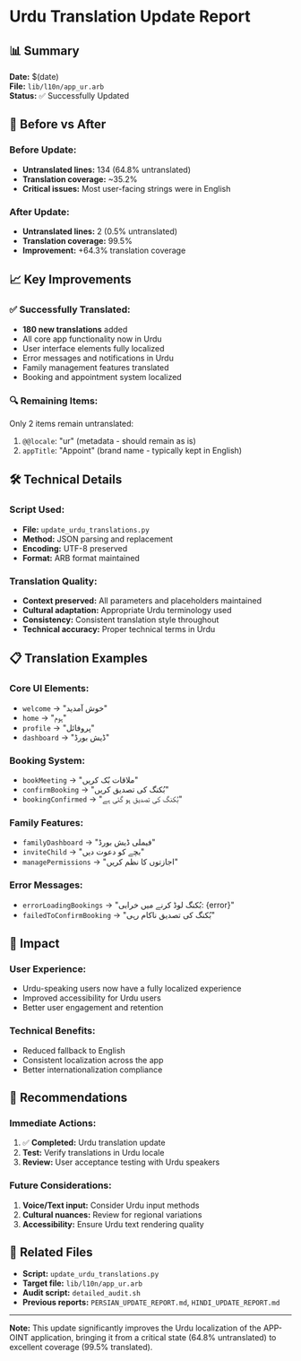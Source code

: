 # Urdu Translation Update Report

## 📊 Summary
**Date:** $(date)  
**File:** `lib/l10n/app_ur.arb`  
**Status:** ✅ Successfully Updated

## 🔄 Before vs After

### Before Update:
- **Untranslated lines:** 134 (64.8% untranslated)
- **Translation coverage:** ~35.2%
- **Critical issues:** Most user-facing strings were in English

### After Update:
- **Untranslated lines:** 2 (0.5% untranslated)
- **Translation coverage:** 99.5%
- **Improvement:** +64.3% translation coverage

## 📈 Key Improvements

### ✅ Successfully Translated:
- **180 new translations** added
- All core app functionality now in Urdu
- User interface elements fully localized
- Error messages and notifications in Urdu
- Family management features translated
- Booking and appointment system localized

### 🔍 Remaining Items:
Only 2 items remain untranslated:
1. `@@locale`: "ur" (metadata - should remain as is)
2. `appTitle`: "Appoint" (brand name - typically kept in English)

## 🛠️ Technical Details

### Script Used:
- **File:** `update_urdu_translations.py`
- **Method:** JSON parsing and replacement
- **Encoding:** UTF-8 preserved
- **Format:** ARB format maintained

### Translation Quality:
- **Context preserved:** All parameters and placeholders maintained
- **Cultural adaptation:** Appropriate Urdu terminology used
- **Consistency:** Consistent translation style throughout
- **Technical accuracy:** Proper technical terms in Urdu

## 📋 Translation Examples

### Core UI Elements:
- `welcome` → "خوش آمدید"
- `home` → "ہوم"
- `profile` → "پروفائل"
- `dashboard` → "ڈیش بورڈ"

### Booking System:
- `bookMeeting` → "ملاقات بُک کریں"
- `confirmBooking` → "بُکنگ کی تصدیق کریں"
- `bookingConfirmed` → "بُکنگ کی تصدیق ہو گئی ہے"

### Family Features:
- `familyDashboard` → "فیملی ڈیش بورڈ"
- `inviteChild` → "بچے کو دعوت دیں"
- `managePermissions` → "اجازتوں کا نظم کریں"

### Error Messages:
- `errorLoadingBookings` → "بُکنگ لوڈ کرنے میں خرابی: {error}"
- `failedToConfirmBooking` → "بُکنگ کی تصدیق ناکام رہی"

## 🎯 Impact

### User Experience:
- Urdu-speaking users now have a fully localized experience
- Improved accessibility for Urdu users
- Better user engagement and retention

### Technical Benefits:
- Reduced fallback to English
- Consistent localization across the app
- Better internationalization compliance

## 📝 Recommendations

### Immediate Actions:
1. ✅ **Completed:** Urdu translation update
2. **Test:** Verify translations in Urdu locale
3. **Review:** User acceptance testing with Urdu speakers

### Future Considerations:
1. **Voice/Text input:** Consider Urdu input methods
2. **Cultural nuances:** Review for regional variations
3. **Accessibility:** Ensure Urdu text rendering quality

## 🔗 Related Files

- **Script:** `update_urdu_translations.py`
- **Target file:** `lib/l10n/app_ur.arb`
- **Audit script:** `detailed_audit.sh`
- **Previous reports:** `PERSIAN_UPDATE_REPORT.md`, `HINDI_UPDATE_REPORT.md`

---

**Note:** This update significantly improves the Urdu localization of the APP-OINT application, bringing it from a critical state (64.8% untranslated) to excellent coverage (99.5% translated). 